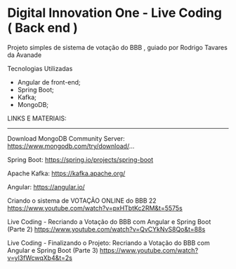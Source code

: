 # Digital Innovation One - Live Coding ( Back end )


Projeto simples de sistema de votação do BBB , guiado por Rodrigo Tavares da Avanade

Tecnologias Utilizadas
- Angular de front-end;
- Spring Boot;
- Kafka;
- MongoDB;

LINKS E MATERIAIS: 
____________________________________________

Download MongoDB Community Server: https://www.mongodb.com/try/download/...

Spring Boot: https://spring.io/projects/spring-boot

Apache Kafka: https://kafka.apache.org/

Angular: https://angular.io/




Criando o sistema de VOTAÇÃO ONLINE do BBB 22
https://www.youtube.com/watch?v=pxHTbtKc2RM&t=5575s


Live Coding - Recriando a Votação do BBB com Angular e Spring Boot (Parte 2)
https://www.youtube.com/watch?v=QvCYkNvS8Qo&t=88s



Live Coding - Finalizando o Projeto: Recriando a Votação do BBB com Angular e Spring Boot (Parte 3)
https://www.youtube.com/watch?v=yl3fWcwqXb4&t=2s
